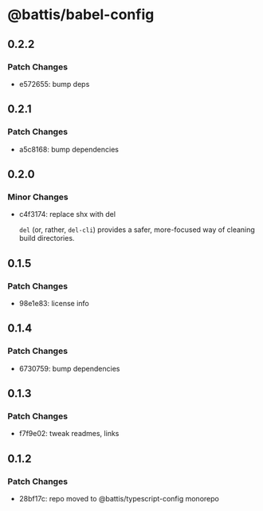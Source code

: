 # @battis/babel-config

## 0.2.2

### Patch Changes

- e572655: bump deps

## 0.2.1

### Patch Changes

- a5c8168: bump dependencies

## 0.2.0

### Minor Changes

- c4f3174: replace shx with del

  `del` (or, rather, `del-cli`) provides a safer, more-focused way of cleaning build directories.

## 0.1.5

### Patch Changes

- 98e1e83: license info

## 0.1.4

### Patch Changes

- 6730759: bump dependencies

## 0.1.3

### Patch Changes

- f7f9e02: tweak readmes, links

## 0.1.2

### Patch Changes

- 28bf17c: repo moved to @battis/typescript-config monorepo
